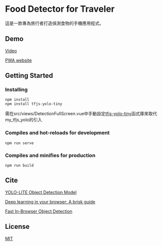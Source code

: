 # Food Detector for Traveler

這是一款專為旅行者打造偵測食物的手機應用程式。

## Demo
[Video](https://drive.google.com/a/gm2.nutn.edu.tw/file/d/1ZSFbklfeETxEqaqW_FbyZOx-ViFvEZBp/view?usp=sharing)

[PWA website](https://food-detection-pwa.web.app/)

## Getting Started
### Installing
```
npm install
npm install tfjs-yolo-tiny
```
需在src/views/DetectionFullScreen.vue中手動設定[tfjs-yolo-tiny](https://www.npmjs.com/package/tfjs-yolo-tiny)函式庫來取代my_tfjs_yolo的引入


### Compiles and hot-reloads for development
```
npm run serve
```

### Compiles and minifies for production
```
npm run build
```

## Cite
[YOLO-LITE Object Detection Model](https://arxiv.org/pdf/1811.05588)

[Deep learning in your browser: A brisk guide](https://towardsdatascience.com/deep-learning-in-your-browser-a-brisk-guide-ca06c2198846)

[Fast In-Browser Object Detection](https://github.com/ModelDepot/tfjs-yolo-tiny)

## License
[MIT](https://choosealicense.com/licenses/mit/)
